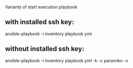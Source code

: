 Variants of start execution playbook

with installed ssh key:
-------------------------

ansible-playbook -i inventory playbook.yml

without installed ssh key:
--------------------------

ansible-playbook -i inventory playbook.yml -k -c paramiko -v
